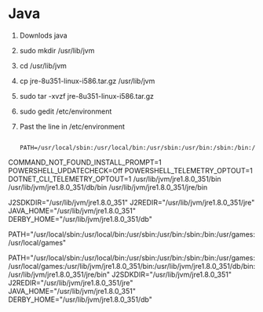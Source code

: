# Java

1. Downlods java 
2. sudo mkdir /usr/lib/jvm
3. cd /usr/lib/jvm
4. cp jre-8u351-linux-i586.tar.gz /usr/lib/jvm
5. sudo tar -xvzf  jre-8u351-linux-i586.tar.gz
6. sudo gedit /etc/environment
7. Past the line in /etc/environment 




        PATH=/usr/local/sbin:/usr/local/bin:/usr/sbin:/usr/bin:/sbin:/bin:/usr/local/games:/usr/games
COMMAND_NOT_FOUND_INSTALL_PROMPT=1
POWERSHELL_UPDATECHECK=Off
POWERSHELL_TELEMETRY_OPTOUT=1
DOTNET_CLI_TELEMETRY_OPTOUT=1
/usr/lib/jvm/jre1.8.0_351/bin
/usr/lib/jvm/jre1.8.0_351/db/bin
/usr/lib/jvm/jre1.8.0_351/jre/bin

J2SDKDIR="/usr/lib/jvm/jre1.8.0_351"
J2REDIR="/usr/lib/jvm/jre1.8.0_351/jre"
JAVA_HOME="/usr/lib/jvm/jre1.8.0_351"
DERBY_HOME="/usr/lib/jvm/jre1.8.0_351/db"

PATH="/usr/local/sbin:/usr/local/bin:/usr/sbin:/usr/bin:/sbin:/bin:/usr/games:/usr/local/games"

PATH="/usr/local/sbin:/usr/local/bin:/usr/sbin:/usr/bin:/sbin:/bin:/usr/games:/usr/local/games:/usr/lib/jvm/jre1.8.0_351/bin:/usr/lib/jvm/jre1.8.0_351/db/bin:/usr/lib/jvm/jre1.8.0_351/jre/bin"
J2SDKDIR="/usr/lib/jvm/jre1.8.0_351"
J2REDIR="/usr/lib/jvm/jre1.8.0_351/jre"
JAVA_HOME="/usr/lib/jvm/jre1.8.0_351"
DERBY_HOME="/usr/lib/jvm/jre1.8.0_351/db"  



